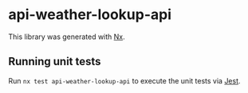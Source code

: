 # api-weather-lookup-api

This library was generated with [Nx](https://nx.dev).

## Running unit tests

Run `nx test api-weather-lookup-api` to execute the unit tests via [Jest](https://jestjs.io).
